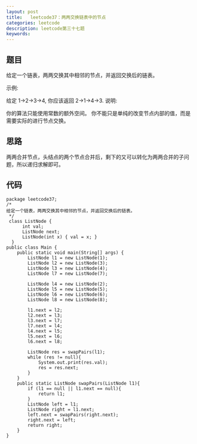```yaml
---
layout: post
title:   leetcode37：两两交换链表中的节点
categories: leetcode
description: leetcode第三十七题
keywords: 
---
```



## 题目

给定一个链表，两两交换其中相邻的节点，并返回交换后的链表。

示例:

给定 1->2->3->4, 你应该返回 2->1->4->3.
说明:

你的算法只能使用常数的额外空间。
你不能只是单纯的改变节点内部的值，而是需要实际的进行节点交换。

## 思路

两两合并节点，头结点的两个节点合并后，剩下的又可以转化为两两合并的子问题，所以递归求解即可。

## 代码



	package leetcode37;
	/*
	给定一个链表，两两交换其中相邻的节点，并返回交换后的链表。
	 */
	 class ListNode {
	      int val;
	      ListNode next;
	      ListNode(int x) { val = x; }
	  }
	public class Main {
	    public static void main(String[] args) {
	        ListNode l1 = new ListNode(1);
	        ListNode l2 = new ListNode(3);
	        ListNode l3 = new ListNode(4);
	        ListNode l7 = new ListNode(7);
	
	        ListNode l4 = new ListNode(2);
	        ListNode l5 = new ListNode(5);
	        ListNode l6 = new ListNode(6);
	        ListNode l8 = new ListNode(8);
	
	        l1.next = l2;
	        l2.next = l3;
	        l3.next = l7;
	        l7.next = l4;
	        l4.next = l5;
	        l5.next = l6;
	        l6.next = l8;
	
	        ListNode res = swapPairs(l1);
	        while (res != null){
	            System.out.print(res.val);
	            res = res.next;
	        }
	    }
	    public static ListNode swapPairs(ListNode l1){
	        if (l1 == null || l1.next == null){
	            return l1;
	        }
	        ListNode left = l1;
	        ListNode right = l1.next;
	        left.next = swapPairs(right.next);
	        right.next = left;
	        return right;
	    }
	}
